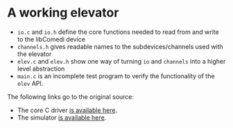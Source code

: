 A working elevator
===============================

 - `io.c` and `io.h` define the core functions needed to read from and write to the libComedi device
 - `channels.h` gives readable names to the subdevices/channels used with the elevator
 - `elev.c` and `elev.h` show one way of turning `io` and `channels` into a higher level abstraction
 - `main.c` is an incomplete test program to verify the functionality of the `elev` API.

The following links go to the original source:
 - The core C driver [is available here](https://github.com/TTK4145/Project/tree/master/driver).
 - The simulator [is available here](https://github.com/TTK4145/Project/tree/master/simulator).

